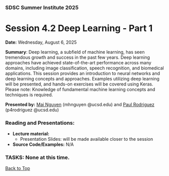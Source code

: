 ### SDSC Summer Institute 2025
# Session 4.2 Deep Learning - Part 1

**Date:** Wednesday, August 6, 2025

**Summary**: Deep learning, a subfield of machine learning, has seen tremendous growth and success in the past few years. Deep learning approaches have achieved state-of-the-art performance across many domains, including image classification, speech recognition, and biomedical applications. This session provides an introduction to neural networks and deep learning concepts and approaches. Examples utilizing deep learning will be presented, and hands-on exercises will be covered using Keras.  Please note: Knowledge of fundamental machine learning concepts and techniques is required. 

**Presented by:** [Mai Nguyen](https://www.sdsc.edu/research/researcher_spotlight/nguyen_mai.html) (mhnguyen @ucsd.edu) and [Paul Rodriguez](https://profiles.ucsd.edu/paul.rodriguez) (p4rodriguez @ucsd.edu)

### Reading and Presentations:
* **Lecture material:**
   * Presentation Slides: will be made available closer to the session
* **Source Code/Examples:** N/A

### TASKS: None at this time.

[Back to Top](#top)
